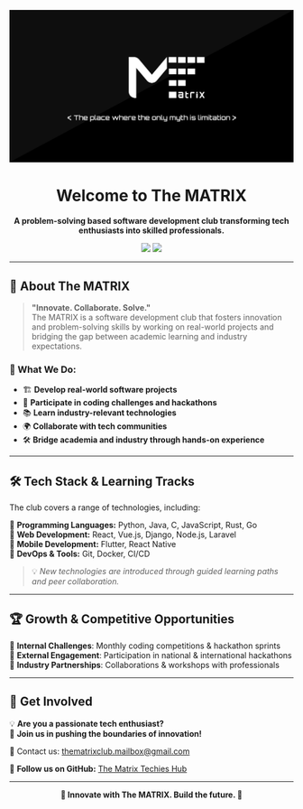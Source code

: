 <!-- The MATRIX Software Development Club -->

<p align="center">
  <img src="https://raw.githubusercontent.com/TheMatrixCodeHub/TheMatrixCodeHub/refs/heads/main/Matrix_Wallpaper.jpeg" alt="The MATRIX Logo" width="700">
</p>

<h1 align="center">Welcome to The MATRIX</h1>

<p align="center">
  <b>A problem-solving based software development club transforming tech enthusiasts into skilled professionals.</b>
</p>

<p align="center">
  <a href="https://github.com/The-MATRIX-Org"><img src="https://img.shields.io/badge/GitHub-Organization-blue?style=for-the-badge&logo=github"></a>
  <a href="mailto:thematrixclub.mailbox@gmail.com"><img src="https://img.shields.io/badge/Contact-Email-green?style=for-the-badge&logo=gmail"></a>
</p>

---

## 🚀 About The MATRIX

> **"Innovate. Collaborate. Solve."**  
> The MATRIX is a software development club that fosters innovation and problem-solving skills by working on real-world projects and bridging the gap between academic learning and industry expectations.

### 🔹 What We Do:
- 🏗 **Develop real-world software projects**  
- 🎯 **Participate in coding challenges and hackathons**  
- 📚 **Learn industry-relevant technologies**  
- 🌍 **Collaborate with tech communities**  
- 🛠 **Bridge academia and industry through hands-on experience**

---

## 🛠 Tech Stack & Learning Tracks

The club covers a range of technologies, including:

🔹 **Programming Languages:** Python, Java, C, JavaScript, Rust, Go  
🔹 **Web Development:** React, Vue.js, Django, Node.js, Laravel  
🔹 **Mobile Development:** Flutter, React Native  
🔹 **DevOps & Tools:** Git, Docker, CI/CD  

> 💡 *New technologies are introduced through guided learning paths and peer collaboration.*

---

## 🏆 Growth & Competitive Opportunities

📌 **Internal Challenges**: Monthly coding competitions & hackathon sprints  
📌 **External Engagement**: Participation in national & international hackathons  
📌 **Industry Partnerships**: Collaborations & workshops with professionals  

---

## 🎯 Get Involved

💡 **Are you a passionate tech enthusiast?**  
🚀 **Join us in pushing the boundaries of innovation!**  

📩 Contact us: [thematrixclub.mailbox@gmail.com](mailto:thematrixclub.mailbox@gmail.com)  

📍 **Follow us on GitHub:** [The Matrix Techies Hub](https://github.com/The-Matrix-Tech-hub)  

---

<p align="center">
  <b>🚀 Innovate with The MATRIX. Build the future. 🚀</b>
</p>
